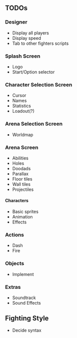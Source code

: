 ## TODOs

### Designer

- Display all players
- Display speed
- Tab to other fighters scripts

### Splash Screen

- Logo
- Start/Option selector

### Character Selection Screen

- Cursor
- Names
- Statistics
- Loadout(?)

### Arena Selection Screen

- Worldmap

### Arena Screen

- Abilities
- Holes
- Doodads
- Parallax
- Floor tiles
- Wall tiles
- Projectiles

#### Characters

- Basic sprites
- Animation
- Effects

### Actions

- Dash
- Fire

### Objects

- Implement

### Extras

- Soundtrack
- Sound Effects

## Fighting Style

- Decide syntax